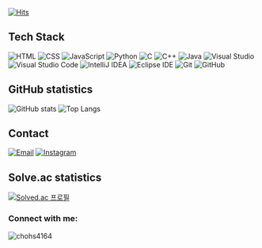 

[![Hits](https://hits.seeyoufarm.com/api/count/incr/badge.svg?url=https%3A%2F%2Fgithub.com%2Fchohs4164&count_bg=%2379C83D&title_bg=%23555555&icon=&icon_color=%23E7E7E7&title=hits&edge_flat=false)](https://hits.seeyoufarm.com)

## Tech Stack
![HTML](https://img.shields.io/badge/-HTML-E34F26?style=flat&logo=html5&logoColor=white)
![CSS](https://img.shields.io/badge/-CSS-1572B6?style=flat&logo=css3&logoColor=white)
![JavaScript](https://img.shields.io/badge/-JavaScript-F7DF1E?style=flat&logo=javascript&logoColor=white)
![Python](https://img.shields.io/badge/-Python-3776AB?style=flat&logo=python&logoColor=white)
![C](https://img.shields.io/badge/-C-A8B9CC?style=flat&logo=c&logoColor=white)
![C++](https://img.shields.io/badge/-C++-00599C?style=flat&logo=c%2B%2B&logoColor=white)
![Java](https://img.shields.io/badge/-Java-007396?style=flat&logo=java&logoColor=white)
![Visual Studio](https://img.shields.io/badge/Visual%20Studio-5C2D91?style=flat&logo=visual-studio&logoColor=white)
![Visual Studio Code](https://img.shields.io/badge/Visual%20Studio%20Code-007ACC?style=flat&logo=visual-studio-code&logoColor=white)
![IntelliJ IDEA](https://img.shields.io/badge/IntelliJ%20IDEA-000000?style=flat&logo=intellij-idea&logoColor=white)
![Eclipse IDE](https://img.shields.io/badge/Eclipse%20IDE-2C2255?style=flat&logo=eclipse&logoColor=white)
![Git](https://img.shields.io/badge/Git-F05032?style=flat&logo=git&logoColor=white)
![GitHub](https://img.shields.io/badge/GitHub-181717?style=flat&logo=github&logoColor=white)

## GitHub statistics

![GitHub stats](https://github-readme-stats.vercel.app/api?username=chohs4164&theme=rose_pine&show_icons=true&count_private=true&hide=contribs) 
![Top Langs](https://github-readme-stats.vercel.app/api/top-langs/?username=chohs4164&theme=rose_pine&layout=compact)



## Contact

[![Email](https://img.shields.io/badge/Email-D14836?style=flat&logo=gmail&logoColor=white)](mailto:chohs173300@gmail.com) [![Instagram](https://img.shields.io/badge/Instagram-E4405F?style=flat&logo=instagram&logoColor=white)](https://www.instagram.com/billion_h_s)



## Solve.ac statistics
[![Solved.ac 프로필](http://mazassumnida.wtf/api/v2/generate_badge?boj=chohs4164)](https://solved.ac/chohs4164)

<h3 align="left">Connect with me:</h3>

<p><img align="center" src="https://github-readme-streak-stats.herokuapp.com/?user=chohs4164&" alt="chohs4164" /></p>


